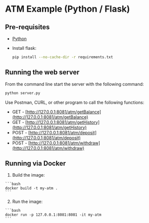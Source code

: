 # ATM Example (Python / Flask)

## Pre-requisites
  * [Python](https://www.python.org/)
  * Install flask:

    ```bash
    pip install --no-cache-dir -r requirements.txt
    ```

## Running the web server

From the command line start the server with the following command:

  ```bash
  python server.py
  ```

Use Postman, CURL, or other program to call the following functions:

  * GET - [http://127.0.0.1:8081/atm/getBalance](http://127.0.0.1:8081/atm/getBalance)
  * GET - [http://127.0.0.1:8081/atm/getHistory](http://127.0.0.1:8081/atm/getHistory)
  * POST - [http://127.0.0.1:8081/atm/deposit](http://127.0.0.1:8081/atm/deposit)
  * POST - [http://127.0.0.1:8081/atm/withdraw](http://127.0.0.1:8081/atm/withdraw)

## Running via Docker

  1. Build the image:

    ```bash
    docker build -t my-atm .
    ```

  2. Run the image:

    ```bash
    docker run -p 127.0.0.1:8081:8081 -it my-atm
    ```
